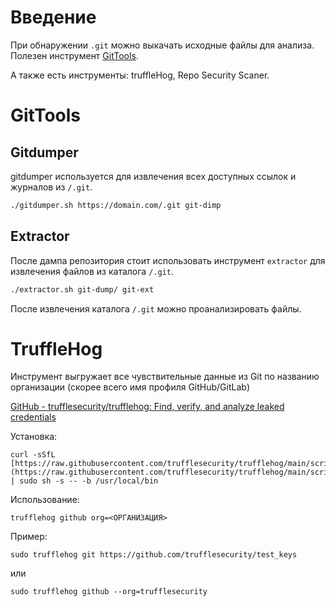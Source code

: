 # Введение

При обнаружении `.git` можно выкачать исходные файлы для анализа. Полезен инструмент [GitTools](https://github.com/internetwache/GitTools/tree/master).

А также есть инструменты: truffleHog, Repo Security Scaner.

# GitTools
## Gitdumper

gitdumper используется для извлечения всех доступных ссылок и журналов из `/.git`.
``` bash
./gitdumper.sh https://domain.com/.git git-dimp
```

## Extractor

После дампа репозитория стоит использовать инструмент `extractor` для извлечения файлов из каталога `/.git`.
```bash
./extractor.sh git-dump/ git-ext
```

После извлечения каталога `/.git` можно проанализировать файлы.


# TruffleHog

Инструмент выгружает все чувствительные данные из Git по названию организации (скорее всего имя профиля GitHub/GitLab)

[GitHub - trufflesecurity/trufflehog: Find, verify, and analyze leaked credentials](https://github.com/trufflesecurity/trufflehog)

Установка:
```
curl -sSfL [https://raw.githubusercontent.com/trufflesecurity/trufflehog/main/scripts/install.sh](https://raw.githubusercontent.com/trufflesecurity/trufflehog/main/scripts/install.sh) | sudo sh -s -- -b /usr/local/bin
```

Использование:
```
trufflehog github org=<ОРГАНИЗАЦИЯ>
```

Пример:
```
sudo trufflehog git https://github.com/trufflesecurity/test_keys
```
или
``` 
sudo trufflehog github --org=trufflesecurity
```